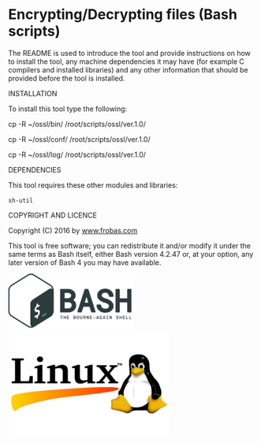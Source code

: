 Encrypting/Decrypting files (Bash scripts)
================================================================================

The README is used to introduce the tool and provide instructions on
how to install the tool, any machine dependencies it may have (for
example C compilers and installed libraries) and any other information
that should be provided before the tool is installed.

INSTALLATION

To install this tool type the following:

   cp -R ~/ossl/bin/   /root/scripts/ossl/ver.1.0/

   cp -R ~/ossl/conf/  /root/scripts/ossl/ver.1.0/

   cp -R ~/ossl/log/   /root/scripts/ossl/ver.1.0/


DEPENDENCIES

This tool requires these other modules and libraries:

  	sh-util

COPYRIGHT AND LICENCE

Copyright (C) 2016 by www.frobas.com

This tool is free software; you can redistribute it and/or modify
it under the same terms as Bash itself, either Bash version 4.2.47 or,
at your option, any later version of Bash 4 you may have available.

![alt tag](https://raw.githubusercontent.com/vroncevic/ossl/master/bash_logo_255_113.png)
![alt tag](https://raw.githubusercontent.com/vroncevic/ossl/master/linux_logo_327_215.jpg)
